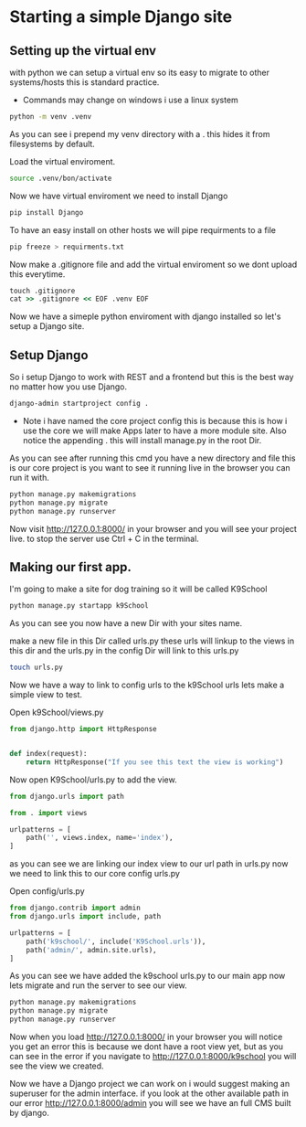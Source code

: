 # Starting a simple Django site

## Setting up the virtual env
with python we can setup a virtual env so its easy to migrate to other systems/hosts this is standard practice.

* Commands may change on windows i use a linux system

```bash
python -m venv .venv
```

As you can see i prepend my venv directory with a . this hides it from filesystems by default.

Load the virtual enviroment.

```bash
source .venv/bon/activate
```
Now we have virtual enviroment we need to install Django

```bash
pip install Django
```
To have an easy install on other hosts we will pipe requirments to a file

```bash
pip freeze > requirments.txt
```

Now make a .gitignore file and add the virtual enviroment so we dont upload this everytime.

```cmd 
touch .gitignore
cat >> .gitignore << EOF .venv EOF
```

Now we have a simeple python enviroment with django installed so let's setup a Django site.

## Setup Django 

So i setup Django to work with REST and a frontend but this is the best way no matter how you use Django.

```bash
django-admin startproject config .
```
* Note i have named the core project config this is because this is how i use the core we will make Apps later to have a more module site. Also notice the appending . this will install manage.py in the root Dir.

As you can see after running this cmd you have a new directory and file this is our core project is you want to see it running live in the browser you can run it with.

```bash
python manage.py makemigrations
python manage.py migrate
python manage.py runserver
```
Now visit http://127.0.0.1:8000/ in your browser and you will see your project live. to stop the server use Ctrl + C in the terminal.

## Making our first app.
I'm going to make a site for dog training so it will be called K9School

```bash 
python manage.py startapp k9School
```
As you can see you now have a new Dir with your sites name.

make a new file in this Dir called urls.py these urls will linkup to the views in this dir and the urls.py in the config Dir will link to this urls.py

```bash
touch urls.py
```
Now we have a way to link to config urls to the k9School urls lets make a simple view to test.

Open k9School/views.py

```py
from django.http import HttpResponse


def index(request):
    return HttpResponse("If you see this text the view is working")
```

Now open K9School/urls.py to add the view.

```py
from django.urls import path

from . import views

urlpatterns = [
    path('', views.index, name='index'),
]
```

as you can see we are linking our index view to our url path in urls.py now we need to link this to our core config urls.py

Open config/urls.py

```py
from django.contrib import admin
from django.urls import include, path

urlpatterns = [
    path('k9school/', include('K9School.urls')),
    path('admin/', admin.site.urls),
]
```
As you can see we have added the k9school urls.py to our main app now lets migrate and run the server to see our view.

```bash
python manage.py makemigrations
python manage.py migrate
python manage.py runserver
```

Now when you load http://127.0.0.1:8000/ in your browser you will notice you get an error this is because we dont have a root view yet, but as you can see in the error if you navigate to http://127.0.0.1:8000/k9school you will see the view we created.

Now we have a Django project we can work on i would suggest making an superuser for the admin interface. if you look at the other available path in our error http://127.0.0.1:8000/admin you will see we have an full CMS built by django. 